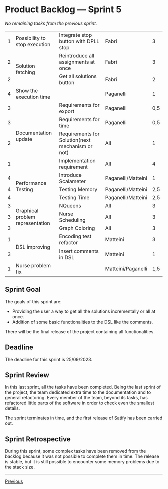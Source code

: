 # Product Backlog — Sprint 5

_No remaining tasks from the previous sprint._

<table>
    <tbody>
        <tr>
            <td>1</td>
            <td>Possibility to stop execution</td>
            <td>Integrate stop button with DPLL stop</td>
            <td>Fabri</td>
            <td>3</td>
        </tr>
        <tr>
            <td>2</td>
            <td rowspan="2">Solution fetching</td>
            <td>Reintroduce all assignments at once</td>
            <td>Fabri</td>
            <td>3</td>
        </tr>
        <tr>
            <td>2</td>
            <td>Get all solutions button</td>
            <td>Fabri</td>
            <td>2</td>
        </tr>
        <tr>
            <td>4</td>
            <td>Show the execution time</td>
            <td></td>
            <td>Paganelli</td>
            <td>1</td>
        </tr>
        <tr>
            <td>3</td>
            <td rowspan="4">Documentation update</td>
            <td>Requirements for export</td>
            <td>Paganelli</td>
            <td>0,5</td>
        </tr>
        <tr>
            <td>3</td>
            <td>Requirements for time</td>
            <td>Paganelli</td>
            <td>0,5</td>
        </tr>
        <tr>
            <td>2</td>
            <td>Requirements for Solution(next mechanism or not)</td>
            <td>All</td>
            <td>1</td>
        </tr>
        <tr>
            <td>1</td>
            <td>Implementation requirement</td>
            <td>All</td>
            <td>4</td>
        </tr>
        <tr>
            <td>4</td>
            <td rowspan="3">Performance Testing</td>
            <td>Introduce Scalameter</td>
            <td>Paganelli/Matteini</td>
            <td>1</td>
        </tr>
        <tr>
            <td>4</td>
            <td>Testing Memory</td>
            <td>Paganelli/Matteini</td>
            <td>2,5</td>
        </tr>
        <tr>
            <td>4</td>
            <td>Testing Time</td>
            <td>Paganelli/Matteini</td>
            <td>2,5</td>
        </tr>
        <tr>
            <td>3</td>
            <td rowspan="3">Graphical problem representation</td>
            <td>NQueens</td>
            <td>All</td>
            <td>3</td>
        </tr>
        <tr>
            <td>3</td>
            <td>Nurse Scheduling</td>
            <td>All</td>
            <td>3</td>
        </tr>
        <tr>
            <td>3</td>
            <td>Graph Coloring</td>
            <td>All</td>
            <td>3</td>
        </tr>
        <tr>
            <td>1</td>
            <td rowspan="2">DSL improving</td>
            <td>Encoding test refactor</td>
            <td>Matteini</td>
            <td>3</td>
        </tr>
        <tr>
            <td>3</td>
            <td>Insert comments in DSL</td>
            <td>Matteini</td>
            <td>1</td>
        </tr>
        <tr>
            <td>1</td>
            <td>Nurse problem fix</td>
            <td></td>
            <td>Matteini/Paganelli</td>
            <td>1,5</td>
        </tr>
    </tbody>
</table>

## Sprint Goal

The goals of this sprint are:

- Providing the user a way to get all the solutions incrementally or all at once.
- Addition of some basic functionalities to the DSL like the comments.

There will be the final release of the project containing all functionalities.

## Deadline

The deadline for this sprint is 25/09/2023.

## Sprint Review

In this last sprint, all the tasks have been completed. 
Being the last sprint of the project, the team dedicated extra time to the documentation and to general refactoring.
Every member of the team, beyond its tasks, 
has refactored little parts of the software in order to check even the smallest details.

The sprint terminates in time, and the first release of Satify has been carried out. 

## Sprint Retrospective

During this sprint, some complex tasks have been removed from the backlog
because it was not possible to complete them in time. 
The release is stable, but it is still possible to encounter some memory
problems due to the stack size.

---
[Previous](3-product-backlog.md)
